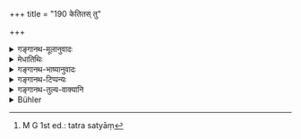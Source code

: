 +++
title = "190 केतितस् तु"

+++

<details><summary>गङ्गानथ-मूलानुवादः</summary>

The rest of Brāhmaṇas, who, when duly invited at the rite in honour of Gods and Pitṛs, happens, somehow, to neglect it, incurs sin and becomes a hog.’—(190)
</details>

<details><summary>मेधातिथिः</summary>

**केतित** उपनिमन्त्रितः । **हव्ये कव्ये** दैवे पित्र्ये च । अङ्गीकृत्य निमन्त्रणम् अभ्युपगम्य श्राद्धभोजनम्, यदि कथंचिद् अतिक्रामति, भोजनकाले न संविधीयते, ब्रह्मचर्यं च न रक्षति, तदा **सूकरतां** गच्छति स ब्राह्मणः । **कथंचित्** कामाद् विस्मृत्य वा । **यथान्यायम्** इति वृत्तपूरणम् । 

- <u>अन्ये</u> त्व् आहुः । प्रार्थ्यमानस्यानभ्युपगम एवातिक्रमः । तथा च स्राद्धकल्पे उक्तम्- "अनिन्दितेनामन्त्रितो नातिक्रामेत्" इति । 

- <u>एतच् चायुक्तम्</u> । लिप्सया प्रवृत्तिः श्राद्धे, न पुनः शास्त्रतः । तत्रासत्यां[^३२५] लिप्सायां यदि नाङ्गीकरोति तदा को दोषः ॥ ३.१८० ॥


[^३२५]:
     M G 1st ed.: tatra satyāṃ
</details>

<details><summary>गङ्गानथ-भाष्यानुवादः</summary>

‘*Ketitaḥ*’ means *invited*.

‘*Havye kavye*’—at the rite in honour of Gods, and at the rite in honour of the Pitṛs. Having accepted the invitation and promised to eat,—if ‘*somehow he neglects it*,’—*i.e*., does not present himself at the time of eating, or, if he does not maintain continence,—then such a Brāhmaṇa ‘*becomes a hog*.’

‘*Somehow*’—*i.e*., either intentionally, or through lapse of memory.

‘*Duly*’—this has been added for the purpose of filling up the verse.

Others have held that the ‘*neglect*’ here stands for *non-acceptance of the invitation*; according to what has been said in the
*Śrāddhakalpa*—‘one should not fail to accept the invitation of a man
free from all blame.’

This, however, is not right; it is through desire to eat that men become prone to go to *śrāddhas*; and if a man happens to have no such desire, and hence refuses the invitation, what sin could there be in this?—(190.)
</details>

<details><summary>गङ्गानथ-टिप्पन्यः</summary>

‘*Atikrāman*’—‘Does not present himself at the time of eating, and does
not maintain continence’ (Medhātithi, who is slightly misrepresented by
Buhler, who attributes to him only the latter part of the
explanation);—‘breaks the appointment’ (Govindarāja, Kullūka, Nārāyaṇa
and Rāghavānanda);—‘who does not accept the invitation’ (‘others’ in
Medhātithi, who rejects this explanation).

This verse is quoted in *Parāśaramādhava* (Ācāra, p. 701) in support of
the view that the man ‘who having accepted the invitation, subsequently
refuses it, even though quite fit to respond to it, incurs a sin.’ It
explains ‘*ketitaḥ*’ as ‘being invited.’

*Madanapārijāta* (p. 565) quotes the verse;—also *Aparārka*, (p. 457),
which adds that this refers to the person who has accepted the
invitation;—and *Hemādri* (Śrāddha, p. 1002), which adds the following
notes;—‘*Ketitaḥ*,’ invited;—the meaning is that if, on an invitation,
the invited fails to keep the restrictions, he becomes a
pig;—‘*Kathañcit*,’ intentionally or through forgetfulness; others hold
that ‘*atikrāman*’ means ‘not accepting the invitation,’ but this view
has been criticised and rejected by Medhātithi.
</details>

<details><summary>गङ्गानथ-तुल्य-वाक्यानि</summary>

*Yama* (Parāśaramādhava, p. 701).—‘Having been invited, if the Brāhmaṇa
goes elsewhere to take his food, he goes to a hundred hells and is born
among Cāṇḍālas.’

*Ādipurāṇa* (Do.).—‘Being invited, the Brāhmaṇa should not be late; one
who is late... falls into hell.’
</details>

<details><summary>Bühler</summary>

190	But a Brahmana who, being duly invited to a rite in honour of the gods or of the manes, in any way breaks (the appointment), becomes guilty (of a crime), and (in his next birth) a hog.
</details>
